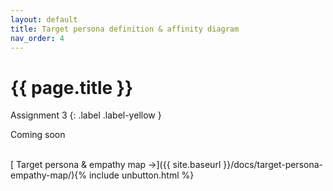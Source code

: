 ```yaml
---
layout: default
title: Target persona definition & affinity diagram
nav_order: 4
---
```


# {{ page.title }}

Assignment 3
{: .label .label-yellow }

Coming soon

<br>
[ Target persona & empathy map →]({{ site.baseurl }}/docs/target-persona-empathy-map/){% include unbutton.html %}